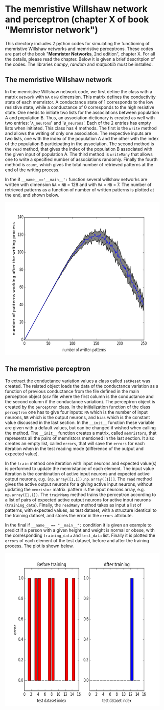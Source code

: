# The memristive Willshaw network and perceptron (chapter X of book "Memristor network")

This directory includes 2 python codes for simulating the functioning of memristive Willshaw networks and memristive perceptrons. These codes are part of the book "**Memristor Networks**, 2nd edition", chapter X. For all the details, please read the chapter. Below it is given a brief descritpion of the codes. The libraries *numpy*, *random* and *matplotlib* must be installed.



## The memristive Willshaw network

In the memristive Willshaw network code, we first define the class with a matrix `network` with `NA` x `NB` dimension. This matrix defines the conductivity state of each memristor. A conductance state of 1 corresponds to the low resistive state, while a conductance of 0 corresponds to the high resistive state. One needs to initiate two lists for the associations between population A and population B. Thus, an association dictionary is created as well with two entries: '`A_neurons`' and '`B_neurons`'. Each of the 2 entries has empty lists when initiated. This class has 4 methods. The first is the `write` method and allows the writing of only one association. The respective inputs are two lists, one with the index of the population A and the other with the index of the population B participating in the association. The second method is the `read` method, that gives the index of the population B associated with the given input of population A. The third method is `writeMany` that allows one to write a specified number of associations randomly. Finally the fourth method is `count`, which gives the total number of retrieved patterns at the end of the writing process. 

In the if `__name__=='__main__':` function several willshaw networks are written with dimension `NA` = `NB` = 128 and with `MA` = `MB` = 7. The number of retrieved patterns as a function of number of written patterns is plotted at the end, and shown below.

<p align="center">
<img src="https://github.com/danieljosesilva/memristiveWillshawNetworkAndPerceptron/blob/master/images/willshawNetwork.png" height="500">
</p>

## The memristive perceptron

To extract the conductance variation values a class called `setReset` was created. The related object loads the data of the conductance variation as a function of previous conductance from the file defined in the main perceptron object (csv file where the first column is the conductance and the second column if the conductance variation). The perceptron object is created by the `perceptron` class. In the initialization function of the class `perceptron` one has to give four inputs: `NA` which is the number of input neurons, `NB` which is the output neurons, and `bias` which is the constant value discussed in the last section. In the `__init__` function these variable are given with a default values, but can be changed if wished when calling the method. The `__init__` function creates a matrix, called `memristors`, that represents all the pairs of memristors mentioned in the last section. It also creates an empty list, called `errors`, that will save the `errors` for each iteration when in the test reading mode (difference of the output and expected value). 

In the `train` method one iteration with input neurons and expected value(s) is performed to update the memristance of each element. The input value iteration is the combination of active input neurons and expected active output neurons, e.g. `[np.array([1,1]),np.array([1])]`. The `read` method gives the active output neurons for a giving active input neurons, without updating the `memristor` matrix. pattern is the input neurons array, e.g. `np.array([1,1])`. The `trainMany` method trains the perceptron according to a list of pairs of expected active output neurons for active input neurons (`training_data`). Finally, the `readMany` method takes as input a list of patterns, with expected values, as test dataset, with a structure identical to the training dataset, and stores the error in the `errors` attribute. 

In the final if `__name__ == "__main__":` condition it is given an example to predict if a person with a given height and weight is normal or obese, with the corresponding `training_data` and `test_data` list. Finally it is plotted the `errors` of each element of the test dataset, before and after the training process. The plot is shown below.

<p align="center">
<img src="https://github.com/danieljosesilva/memristiveWillshawNetworkAndPerceptron/blob/master/images/perceptron.png" height="500">
</p>